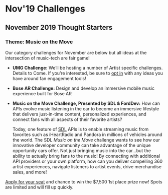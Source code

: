 # Nov'19 Challenges

## November **2019 Thought Starters** <a id="june-2-3-thought-starters"></a>

### **Theme**: Music on the Move

Our category challenges for November are below but all ideas at the intersection of music-tech are fair game!

* **UMG Challenge:** We’ll be hosting a number of Artist specific challenges. Details to Come. If you’re interested, be sure to [opt in](https://capitol360.wufoo.com/forms/m1f12jl70w0h9lh/) with any ideas you have around fan engagement tools!
* **Bose AR Challenge:** Design and develop an immersive mobile music experience built for Bose AR
* **Music on the Move Challenge, Presented by SDL & FordDev:** How can APIs evolve music listening in the car to become an immersive lifestyle that delivers just-in-time content, personalized experiences, and connect fans with all aspects of their favorite artists?

  Today, one feature of [SDL](www.smartdevicelink.com) APIs is to enable streaming music from favorites such as iHeartRadio and Pandora in millions of vehicles around the world.  The SDL _Music on the Move_ challenge wants to see how our innovative developer community can take advantage of the unique opportunity cars offer. Not just bringing music into the car...but the ability to actually bring fans to the music!  By connecting with additional API providers or your own platform, how can you deliver compelling 360 artist experiences, navigate listeners to artist events, drive merchandise sales, and more!

[Apply for your seat](https://capitol360.wufoo.com/forms/m1f12jl70w0h9lh/) and chance to win the $7,500 1st place prize now! Spots are limited and will fill up quickly.

